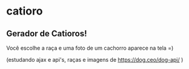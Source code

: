# catioro

## Gerador de Catioros!

Você escolhe a raça e uma foto de um cachorro aparece na tela =)

(estudando ajax e api's, raças e imagens de https://dog.ceo/dog-api/ )
